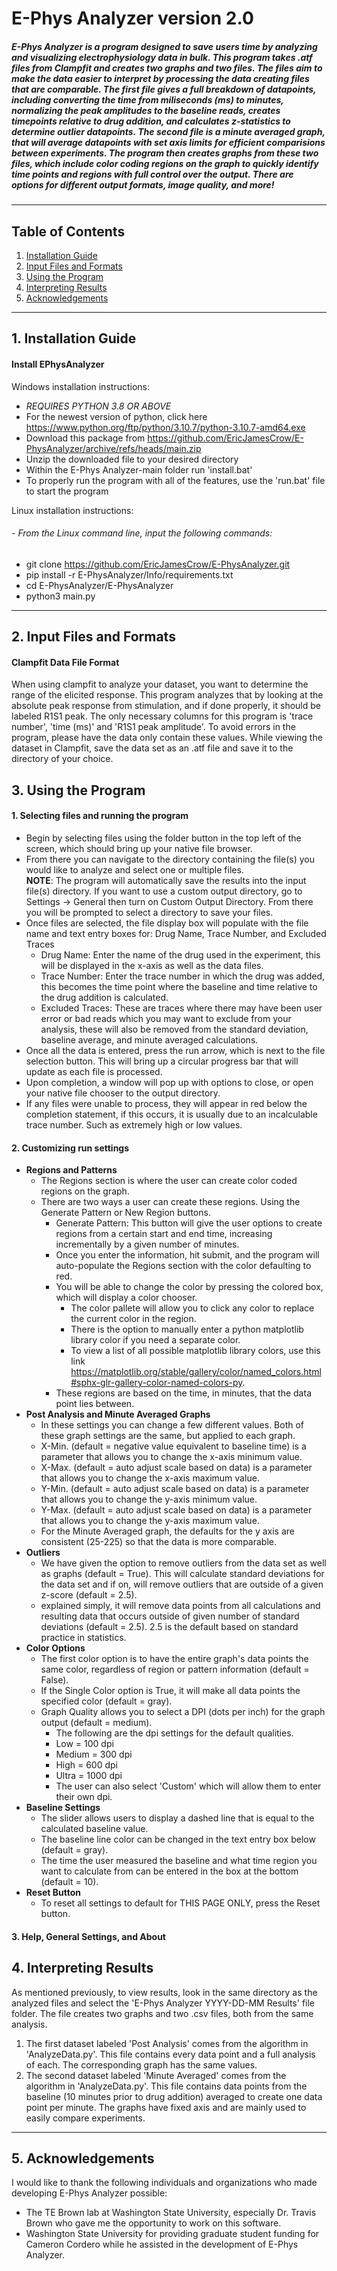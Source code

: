 # E-Phys Analyzer version 2.0
##### E-Phys Analyzer is a program designed to save users time by analyzing and visualizing electrophysiology data in bulk. This program takes .atf files from Clampfit and creates two graphs and two files. The files aim to make the data easier to interpret by processing the data creating files that are comparable. The first file gives a full breakdown of datapoints, including converting the time from miliseconds (ms) to minutes, normalizing the peak amplitudes to the baseline reads, creates timepoints relative to drug addition, and calculates z-statistics to determine outlier datapoints. The second file is a minute averaged graph, that will average datapoints with set axis limits for efficient comparisions between experiments. The program then creates graphs from these two files, which include color coding regions on the graph to quickly identify time points and regions with full control over the output. There are options for different output formats, image quality, and more!
***
## Table of Contents
1. [Installation Guide](#installation-guide)
2. [Input Files and Formats](#input-files-and-formats)
3. [Using the Program](#using-the-program)
4. [Interpreting Results](#interpreting-results)
5. [Acknowledgements](#acknowledgements)
***
## 1. Installation Guide
#### Install EPhysAnalyzer 
Windows installation instructions:
-	*REQUIRES PYTHON 3.8 OR ABOVE*
-	For the newest version of python, click here https://www.python.org/ftp/python/3.10.7/python-3.10.7-amd64.exe
-	Download this package from https://github.com/EricJamesCrow/E-PhysAnalyzer/archive/refs/heads/main.zip
-	Unzip the downloaded file to your desired directory
-	Within the E-Phys Analyzer-main folder run 'install.bat'
-	To properly run the program with all of the features, use the 'run.bat' file to start the program

Linux installation instructions:
###### - From the Linux command line, input the following commands:
  - git clone https://github.com/EricJamesCrow/E-PhysAnalyzer.git
  - pip install -r E-PhysAnalyzer/Info/requirements.txt
  - cd E-PhysAnalyzer/E-PhysAnalyzer
  - python3 main.py

***
## 2. Input Files and Formats
#### Clampfit Data File Format
When using clampfit to analyze your dataset, you want to determine the range of the elicited response. 
This program analyzes that by looking at the absolute peak response from stimulation, and if done properly, it should be labeled R1S1 peak.
The only necessary columns for this program is 'trace number', 'time (ms)' and 'R1S1 peak amplitude'. To avoid errors in the program, please have the data only contain these values.
While viewing the dataset in Clampfit, save the data set as an .atf file and save it to the directory of your choice.
## 3. Using the Program
#### 1. Selecting files and running the program
- Begin by selecting files using the folder button in the top left of the screen, which should bring up your native file browser.
- From there you can navigate to the directory containing the file(s) you would like to analyze and select one or multiple files.  
**NOTE**: The program will automatically save the results into the input file(s) directory. If you want to use a custom output directory, go to Settings -> General then turn on Custom Output Directory. From there you will be prompted to select a directory to save your files.
- Once files are selected, the file display box will populate with the file name and text entry boxes for: Drug Name, Trace Number, and Excluded Traces
    - Drug Name: Enter the name of the drug used in the experiment, this will be displayed in the x-axis as well as the data files.
    - Trace Number: Enter the trace number in which the drug was added, this becomes the time point where the baseline and time relative to the drug addition is calculated.
    - Excluded Traces: These are traces where there may have been user error or bad reads which you may want to exclude from your analysis, these will also be removed from the standard deviation, baseline average, and minute averaged calculations.
- Once all the data is entered, press the run arrow, which is next to the file selection button. This will bring up a circular progress bar that will update as each file is processed.
- Upon completion, a window will pop up with options to close, or open your native file chooser to the output directory.
- If any files were unable to process, they will appear in red below the completion statement, if this occurs, it is usually due to an incalculable trace number. Such as extremely high or low values.
#### 2. Customizing run settings
- **Regions and Patterns**
    - The Regions section is where the user can create color coded regions on the graph.
    - There are two ways a user can create these regions. Using the Generate Pattern or New Region buttons.
        - Generate Pattern: This button will give the user options to create regions from a certain start and end time, increasing incrementally by a given number of minutes.
        - Once you enter the information, hit submit, and the program will auto-populate the Regions section with the color defaulting to red.
        - You will be able to change the color by pressing the colored box, which will display a color chooser.
            - The color pallete will allow you to click any color to replace the current color in the region.
            - There is the option to manually enter a python matplotlib library color if you need a separate color.
            - To view a list of all possible matplotlib library colors, use this link https://matplotlib.org/stable/gallery/color/named_colors.html#sphx-glr-gallery-color-named-colors-py.
        - These regions are based on the time, in minutes, that the data point lies between.
- **Post Analysis and Minute Averaged Graphs**
    - In these settings you can change a few different values. Both of these graph settings are the same, but applied to each graph.
    - X-Min. (default = negative value equivalent to baseline time) is a parameter that allows you to change the x-axis minimum value.
    - X-Max. (default = auto adjust scale based on data) is a parameter that allows you to change the x-axis maximum value.
    - Y-Min. (default = auto adjust scale based on data) is a parameter that allows you to change the y-axis minimum value.
    - Y-Max. (default = auto adjust scale based on data) is a parameter that allows you to change the y-axis maximum value.
    - For the Minute Averaged graph, the defaults for the y axis are consistent (25-225) so that the data is more comparable.
- **Outliers**
    - We have given the option to remove outliers from the data set as well as graphs (default = True). This will calculate standard deviations for the data set and if on, will remove outliers that are outside of a given z-score (default = 2.5).
    - explained simply, it will remove data points from all calculations and resulting data that occurs outside of given number of standard deviations (default = 2.5). 2.5 is the default based on standard practice in statistics.
- **Color Options**
    - The first color option is to have the entire graph's data points the same color, regardless of region or pattern information (default = False).
    - If the Single Color option is True, it will make all data points the specified color (default = gray).
    - Graph Quality allows you to select a DPI (dots per inch) for the graph output (default = medium).
        - The following are the dpi settings for the default qualities.
        - Low = 100 dpi
        - Medium = 300 dpi
        - High = 600 dpi
        - Ultra = 1000 dpi
        - The user can also select 'Custom' which will allow them to enter their own dpi.
- **Baseline Settings**
    - The slider allows users to display a dashed line that is equal to the calculated baseline value.
    - The baseline line color can be changed in the text entry box below (default = gray).
    - The time the user measured the baseline and what time region you want to calculate from can be entered in the box at the bottom (default = 10).
- **Reset Button**
    - To reset all settings to default for THIS PAGE ONLY, press the Reset button.

#### 3. Help, General Settings, and About 

## 4. Interpreting Results
As mentioned previously, to view results, look in the same directory as the analyzed files and select the 'E-Phys Analyzer YYYY-DD-MM Results' file folder.
The file creates two graphs and two .csv files, both from the same analysis.
1. The first dataset labeled 'Post Analysis' comes from the algorithm in 'AnalyzeData.py'. This file contains every data point and a full analysis of each. The corresponding graph has the same values.
2. The second dataset labeled 'Minute Averaged' comes from the algorithm in 'AnalyzeData.py'. This file contains data points from the baseline (10 minutes prior to drug addition) averaged to create one data point per minute. The graphs have fixed axis and are mainly used to easily compare experiments.
***
## 5. Acknowledgements
I would like to thank the following individuals and organizations who made developing E-Phys Analyzer possible:  
- The TE Brown lab at Washington State University, especially Dr. Travis Brown who gave me the opportunity to work on this software.
- Washington State University for providing graduate student funding for Cameron Cordero while he assisted in the development of E-Phys Analyzer.